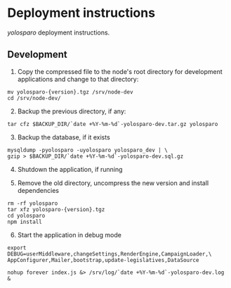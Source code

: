 # Deployment instructions

*yolosparo* deployment instructions.

## Development

1. Copy the compressed file to the node's root directory for development
applications and change to that directory:

```
mv yolosparo-{version}.tgz /srv/node-dev
cd /srv/node-dev/
```

2. Backup the previous directory, if any:

```
tar cfz $BACKUP_DIR/`date +%Y-%m-%d`-yolosparo-dev.tar.gz yolosparo
```

3. Backup the database, if it exists

```
mysqldump -pyolosparo -uyolosparo yolosparo_dev | \
gzip > $BACKUP_DIR/`date +%Y-%m-%d`-yolosparo-dev.sql.gz

```

4. Shutdown the application, if running

5. Remove the old directory, uncompress the new version and install dependencies

```
rm -rf yolosparo
tar xfz yolosparo-{version}.tgz
cd yolosparo
npm install
```

6. Start the application in debug mode

```
export DEBUG=userMiddleware,changeSettings,RenderEngine,CampaignLoader,\
AppConfigurer,Mailer,bootstrap,update-legislatives,DataSource

nohup forever index.js &> /srv/log/`date +%Y-%m-%d`-yolosparo-dev.log &
```

